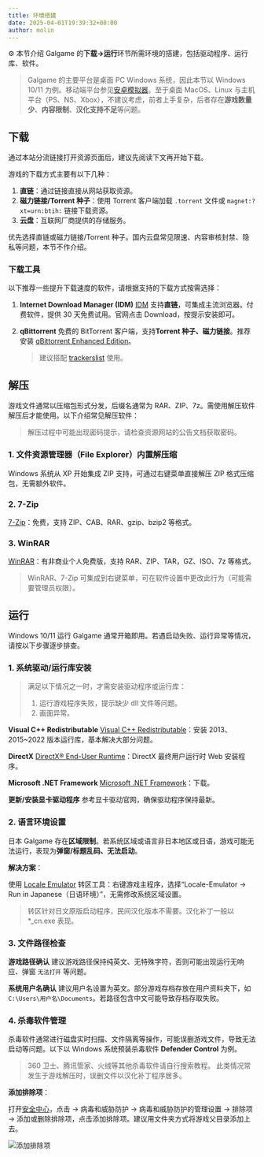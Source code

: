 ```yaml
---
title: 环境搭建
date: 2025-04-01T19:39:32+08:00
author: molin
---
```


⚙ 本节介绍 Galgame 的**下载->运行**环节所需环境的搭建，包括驱动程序、运行库、软件。

<!--more-->

> Galgame 的主要平台是桌面 PC Windows 系统，因此本节以 Windows 10/11 为例。移动端平台参见[安卓模拟器](/docs/%E5%90%84%E7%A7%8D%E6%A8%A1%E6%8B%9F%E5%99%A8%E4%BB%8B%E7%BB%8D/)。至于桌面 MacOS、Linux 与主机平台（PS、NS、Xbox），不建议考虑，前者上手复杂，后者存在**游戏数量少**、**内容限制**、**汉化支持不足**等问题。

## 下载

通过本站分流链接打开资源页面后，建议先阅读下文再开始下载。

游戏的下载方式主要有以下几种：

1. **直链**：通过链接直接从网站获取资源。
2. **磁力链接/Torrent 种子**：使用 Torrent 客户端加载 `.torrent` 文件或 `magnet:?xt=urn:btih:` 链接下载资源。
3. **云盘**：互联网厂商提供的存储服务。

优先选择直链或磁力链接/Torrent 种子。国内云盘常见限速、内容审核封禁、隐私等问题，本节不作介绍。

### 下载工具

以下推荐一些提升下载速度的软件，请根据支持的下载方式按需选择：

1. **Internet Download Manager (IDM)**
   [IDM](https://www.internetdownloadmanager.com/) 支持**直链**，可集成主流浏览器。付费软件，提供 30 天免费试用。官网点击 Download，按提示安装即可。

2. **qBittorrent**
   免费的 BitTorrent 客户端，支持**Torrent 种子、磁力链接**。推荐安装 [qBittorrent Enhanced Edition](https://github.com/c0re100/qBittorrent-Enhanced-Edition/releases)。
   > 建议搭配 [trackerslist](https://trackerslist.com/) 使用。

## 解压

游戏文件通常以压缩包形式分发，后缀名通常为 RAR、ZIP、7z。需使用解压软件解压后才能使用。以下介绍常见解压软件：

> 解压过程中可能出现密码提示，请检查资源网站的公告文档获取密码。

### 1. 文件资源管理器（File Explorer）内置解压缩

Windows 系统从 XP 开始集成 ZIP 支持，可通过右键菜单直接解压 ZIP 格式压缩包，无需额外软件。

### 2. 7-Zip

[7-Zip](https://sparanoid.com/lab/7z/)：免费，支持 ZIP、CAB、RAR、gzip、bzip2 等格式。

### 3. WinRAR

[WinRAR](https://www.winrar.com.cn/)：有非商业个人免费版，支持 RAR、ZIP、TAR，GZ、ISO、7z 等格式。

> WinRAR、7-Zip 可集成到右键菜单，可在软件设置中更改此行为（可能需要管理员权限）。

## 运行

Windows 10/11 运行 Galgame 通常开箱即用。若遇启动失败、运行异常等情况，请按以下步骤逐步排查。

### 1. 系统驱动/运行库安装

> 满足以下情况之一时，才需安装驱动程序或运行库：
> 1. 运行游戏程序失败，提示缺少 dll 文件等问题。
> 2. 画面异常。

**Visual C++ Redistributable**
[Visual C++ Redistributable](https://learn.microsoft.com/zh-cn/cpp/windows/latest-supported-vc-redist?view=msvc-170)：安装 2013、2015~2022 版本运行库，基本解决大部分问题。

**DirectX**
[DirectX® End-User Runtime](http://www.microsoft.com/zh-cn/download/details.aspx?id=35&751be11f-ede8-5a0c-058c-2ee190a24fa6=True)：DirectX 最终用户运行时 Web 安装程序。

**Microsoft .NET Framework**
[Microsoft .NET Framework](https://dotnet.microsoft.com/zh-cn/download/dotnet-framework)：下载。

**更新/安装显卡驱动程序**
参考显卡驱动官网，确保驱动程序保持最新。

### 2. 语言环境设置

日本 Galgame 存在**区域限制**。若系统区域或语言非日本地区或日语，游戏可能无法运行，表现为**弹窗/标题乱码、无法启动**。

**解决方案**：

使用 [Locale Emulator](https://github.com/xupefei/Locale-Emulator) 转区工具：右键游戏主程序，选择“Locale-Emulator → Run in Japanese（日语环境）”，无需修改系统区域设置。

> 转区针对日文原版启动程序，民间汉化版本不需要。汉化补丁一般以 *_cn.exe 表现。

### 3. 文件路径检查

**游戏路径确认**
建议游戏路径保持纯英文、无特殊字符，否则可能出现运行无响应、弹窗 `无法打开` 等问题。

**系统用户名确认**
建议用户名设置为英文。部分游戏存档存放在用户资料夹下，如 `C:\Users\用户名\Documents`。若路径包含中文可能导致存档存取失败。

### 4. 杀毒软件管理

杀毒软件通常进行磁盘实时扫描、文件隔离等操作，可能误删游戏文件，导致无法启动等问题。以下以 Windows 系统预装杀毒软件 **Defender Control** 为例。

> 360 卫士、腾讯管家、火绒等其他杀毒软件请自行搜索教程。
> 此类情况常发生于游戏解压时，误删文件以汉化补丁程序居多。

**添加排除项**：

打开[安全中心](ms-settings:windowsdefender)，点击 -> 病毒和威胁防护 -> 病毒和威胁防护的管理设置 -> 排除项 -> 添加或删除排除项，点击添加排除项。建议用文件夹方式将游戏父目录添加上去。

![添加排除项](/img/1744214511.avif)
